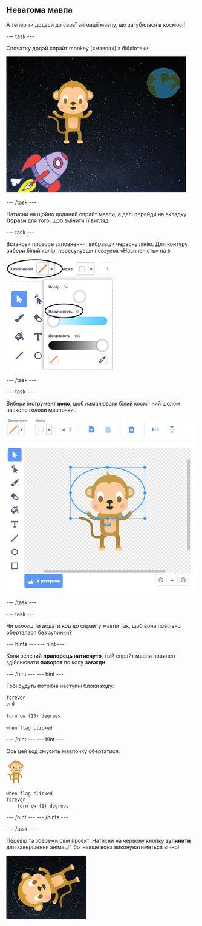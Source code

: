 ## Невагома мавпа

А тепер ти додаси до своєї анімації мавпу, що загубилася в космосі!

\--- task \---

Спочатку додай спрайт monkey («мавпа») з бібліотеки.

![Додавання спрайту мавпи](images/space-monkey-sprite.png)

\--- /task \---

Натисни на щойно доданий спрайт мавпи, а далі перейди на вкладку **Образи** для того, щоб змінити її вигляд.

\--- task \---

Встанови прозоре заповнення, вибравши червону лінію. Для контуру вибери білий колір, пересунувши повзунок «Насиченість» на `0`.

![Вибери білий колір](images/make-white.png)

\--- /task \---

\--- task \---

Вибери інструмент **коло**, щоб намалювати білий космічний шолом навколо голови мавпочки.

![Космічний шолом мавпи](images/space-monkey-edit.png)

\--- /task \---

\--- task \---

Чи можеш ти додати код до спрайту мавпи так, щоб вона повільно оберталася без зупинки?

\--- hints \--- \--- hint \---

Коли зелений **прапорець натиснуто**, твій спрайт мавпи повинен здійснювати **поворот** по колу **завжди**.

\--- /hint \--- \--- hint \---

Тобі будуть потрібні наступні блоки коду:

```blocks3
forever
end

turn cw (15) degrees

when flag clicked
```

\--- /hint \--- \--- hint \---

Ось цей код змусить мавпочку обертатися:

![Спрайт мавпи](images/sprite-monkey.png)

```blocks3
when flag clicked
forever
    turn cw (1) degrees
```

\--- /hint \--- \--- /hints \---

\--- /task \---

Перевір та збережи свій проєкт. Натисни на червону кнопку **зупинити** для завершення анімації, бо інакше вона виконуватиметься вічно!

![Перевірка мавпи, що обертається](images/space-spin-test.png)